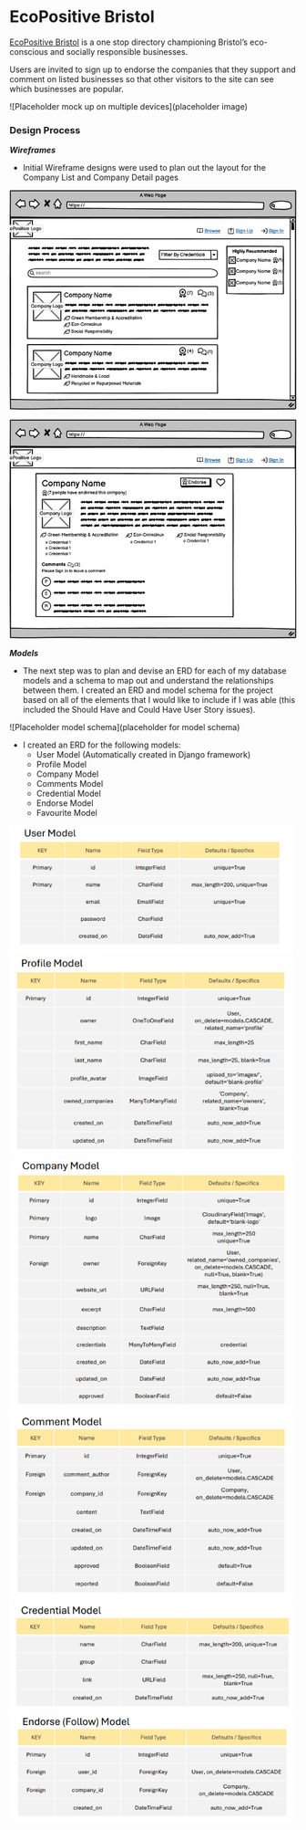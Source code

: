 # EcoPositive Bristol

[EcoPositive Bristol](https://tastesensation-pp4-54d01fbc1628.herokuapp.com/) is a one stop directory championing Bristol’s eco-conscious and socially responsible businesses.

Users are invited to sign up to endorse the companies that they support and comment on listed businesses so that other visitors to the site can see which businesses are popular.

![Placeholder mock up on multiple devices](placeholder image)

### Design Process

***Wireframes***

- Initial Wireframe designs were used to plan out the layout for the Company List and Company Detail pages

![Directory Listing Wireframe Design](docs/readme-images/home-page-laptop.png)

![Company Detail Wireframe Design](docs/readme-images/company-details-laptop.png)

***Models***

- The next step was to plan and devise an ERD for each of my database models and a schema to map out and understand the relationships between them. I created an ERD and model schema for the project based on all of the elements that I would like to include if I was able (this included the Should Have and Could Have User Story issues).

![Placeholder model schema](placeholder for model schema)

- I created an ERD for the following models:
  - User Model (Automatically created in Django framework)
  - Profile Model
  - Company Model
  - Comments Model
  - Credential Model
  - Endorse Model
  - Favourite Model

![EcoPositive Bristol User model](docs/readme-images/user-model-erd.png)
![EcoPositive Bristol Profile model](docs/readme-images/profile-model-erd.png)
![EcoPositive Bristol Company model](docs/readme-images/company-model-erd.png)
![EcoPositive Bristol Comments model](docs/readme-images/comments-model-erd.png)
![EcoPositive Bristol Credential model](docs/readme-images/credential-model-erd.png)
![EcoPositive Bristol Endorse model](docs/readme-images/endorse-model-erd.png)